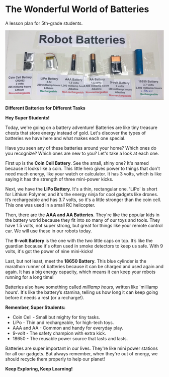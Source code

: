 # The Wonderful World of Batteries

A lesson plan for 5th-grade students.

![Batteries Board](../img/batteries.jpg)

**Different Batteries for Different Tasks**

**Hey Super Students!**

Today, we're going on a battery adventure! Batteries are like tiny treasure chests that store energy instead of gold. Let's discover the types of batteries we have here and what makes each one special.

Have you seen any of these batteries around your home?  Which ones do you
recognize?  Which ones are new to you?  Let's take a look at each one.

First up is the **Coin Cell Battery**. See the small, shiny one? It's named because it looks like a coin. This little hero gives power to things that don't need much energy, like your watch or calculator. It has 3 volts, which is like saying it has the strength of three mini-power kicks.

Next, we have the **LiPo Battery**. It's a thin, rectangular one. 'LiPo' is short for Lithium Polymer, and it's the energy ninja for cool gadgets like drones. It’s rechargeable and has 3.7 volts, so it's a little stronger than the coin cell.  This one was used in a small RC helicopter.

Then, there are the **AAA and AA Batteries**. They're like the popular kids in the battery world because they fit into so many of our toys and tools. They have 1.5 volts, not super strong, but great for things like your remote control car.
We will use these in our robots today.

The **9-volt Battery** is the one with the two little caps on top. It’s like the guardian because it's often used in smoke detectors to keep us safe. With 9 volts, it's got the power of nine mini-kicks!

Last, but not least, meet the **18650 Battery**. This blue cylinder is the marathon runner of batteries because it can be charged and used again and again. It has a big energy capacity, which means it can keep your robots running for a long time!

Batteries also have something called *milliamp hours*, written like 'milliamp hours'. It's like the battery’s stamina, telling us how long it can keep going before it needs a rest (or a recharge!).

**Remember, Super Students:**
- Coin Cell - Small but mighty for tiny tasks.
- LiPo - Thin and rechargeable, for high-tech toys.
- AAA and AA - Common and handy for everyday play.
- 9-volt - The safety champion with extra kick.
- 18650 - The reusable power source that lasts and lasts.

Batteries are super important in our lives. They're like mini power stations for all our gadgets. But always remember, when they're out of energy, we should recycle them properly to help our planet!

**Keep Exploring, Keep Learning!**
